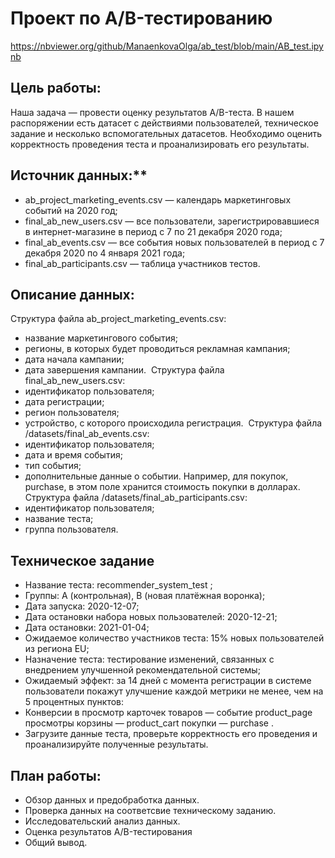 # Проект по А/B-тестированию

https://nbviewer.org/github/ManaenkovaOlga/ab_test/blob/main/AB_test.ipynb 

## Цель работы:
Наша задача — провести оценку результатов A/B-теста.
В нашем распоряжении есть датасет с действиями пользователей, техническое задание и несколько вспомогательных датасетов.
Необходимо оценить корректность проведения теста и проанализировать его результаты.
​
## Источник данных:**
- ab_project_marketing_events.csv — календарь маркетинговых событий на 2020 год;
- final_ab_new_users.csv — все пользователи, зарегистрировавшиеся в интернет-магазине в период с 7 по 21 декабря 2020 года;
- final_ab_events.csv — все события новых пользователей в период с 7 декабря 2020 по 4 января 2021 года;
- final_ab_participants.csv — таблица участников тестов.
​
## Описание данных:
Структура файла ab_project_marketing_events.csv:  
- название маркетингового события;
- регионы, в которых будет проводиться рекламная кампания;
- дата начала кампании;
- дата завершения кампании.
​
Структура файла final_ab_new_users.csv:
- идентификатор пользователя;
- дата регистрации;
- регион пользователя;
- устройство, с которого происходила регистрация.
​
Структура файла /datasets/final_ab_events.csv:
- идентификатор пользователя;
- дата и время события;
- тип события;
- дополнительные данные о событии. Например, для покупок, purchase, в этом поле хранится стоимость покупки в долларах.
​
Структура файла /datasets/final_ab_participants.csv:
- идентификатор пользователя;
- название теста;
- группа пользователя.
​
## Техническое задание
- Название теста: recommender_system_test ;
- Группы: А (контрольная), B (новая платёжная воронка);
- Дата запуска: 2020-12-07;
- Дата остановки набора новых пользователей: 2020-12-21;
- Дата остановки: 2021-01-04;
- Ожидаемое количество участников теста: 15% новых пользователей из региона EU;
- Назначение теста: тестирование изменений, связанных с внедрением улучшенной рекомендательной системы;
- Ожидаемый эффект: за 14 дней с момента регистрации в системе пользователи покажут улучшение каждой метрики не менее, чем на 5 процентных пунктов:
- Конверсии в просмотр карточек товаров — событие product_page просмотры корзины — product_cart покупки — purchase .
- Загрузите данные теста, проверьте корректность его проведения и проанализируйте полученные результаты.
​
## План работы:
- Обзор данных и предобработка данных.
- Проверка данных на соответсвие техническому заданию.
- Исследовательский анализ данных.
- Оценка результатов A/B-тестирования
- Общий вывод.
